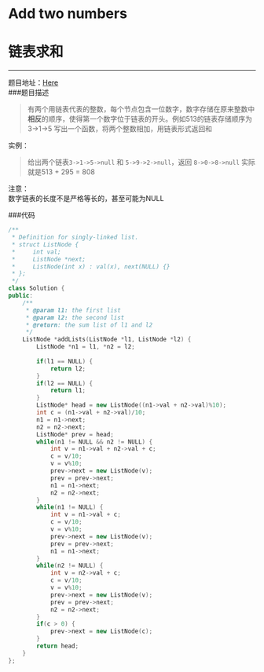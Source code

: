 # Add two numbers
# 链表求和

----
题目地址：[Here](http://www.lintcode.com/zh-cn/problem/add-two-numbers/)  
###题目描述

> 有两个用链表代表的整数，每个节点包含一位数字，数字存储在原来整数中**相反**的顺序，使得第一个数字位于链表的开头。例如513的链表存储顺序为 3->1->5
写出一个函数，将两个整数相加，用链表形式返回和

实例：
>给出两个链表`3->1->5->null` 和 `5->9->2->null`，返回 `8->0->8->null`
实际就是513 + 295 = 808

注意：  
数字链表的长度不是严格等长的，甚至可能为NULL

###代码

```C++
/**
 * Definition for singly-linked list.
 * struct ListNode {
 *     int val;
 *     ListNode *next;
 *     ListNode(int x) : val(x), next(NULL) {}
 * };
 */
class Solution {
public:
    /**
     * @param l1: the first list
     * @param l2: the second list
     * @return: the sum list of l1 and l2 
     */
    ListNode *addLists(ListNode *l1, ListNode *l2) {
        ListNode *n1 = l1, *n2 = l2;
        
        if(l1 == NULL) {
            return l2;
        }
        if(l2 == NULL) {
            return l1;
        }
        ListNode* head = new ListNode((n1->val + n2->val)%10);
        int c = (n1->val + n2->val)/10;
        n1 = n1->next;
        n2 = n2->next;
        ListNode* prev = head;
        while(n1 != NULL && n2 != NULL) {
            int v = n1->val + n2->val + c;
            c = v/10;
            v = v%10;
            prev->next = new ListNode(v);
            prev = prev->next;
            n1 = n1->next;
            n2 = n2->next;
        }
        while(n1 != NULL) {
            int v = n1->val + c;
            c = v/10;
            v = v%10;
            prev->next = new ListNode(v);
            prev = prev->next;
            n1 = n1->next;
        }
        while(n2 != NULL) {
            int v = n2->val + c;
            c = v/10;
            v = v%10;
            prev->next = new ListNode(v);
            prev = prev->next;
            n2 = n2->next;
        }
        if(c > 0) {
            prev->next = new ListNode(c);
        }
        return head;
    }
};
```